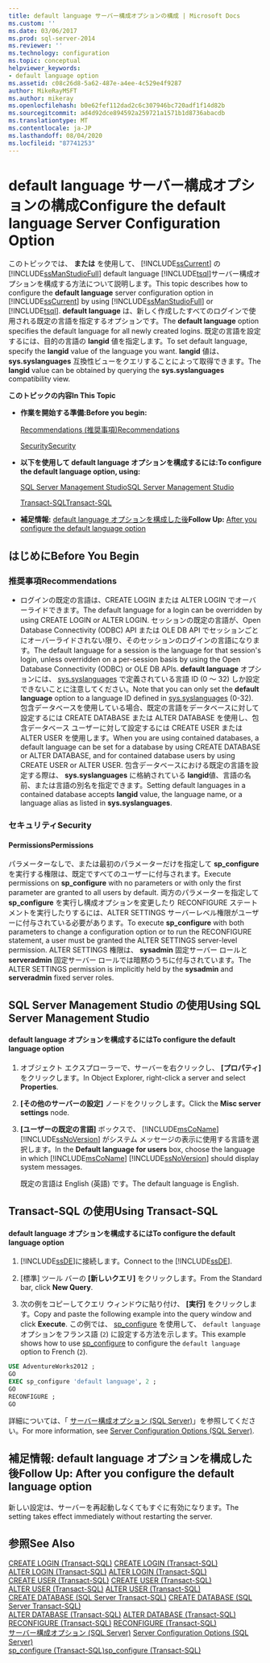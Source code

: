 ```yaml
---
title: default language サーバー構成オプションの構成 | Microsoft Docs
ms.custom: ''
ms.date: 03/06/2017
ms.prod: sql-server-2014
ms.reviewer: ''
ms.technology: configuration
ms.topic: conceptual
helpviewer_keywords:
- default language option
ms.assetid: c08c26d8-5a62-487e-a4ee-4c529e4f9287
author: MikeRayMSFT
ms.author: mikeray
ms.openlocfilehash: b0e62fef112dad2c6c307946bc720adf1f14d82b
ms.sourcegitcommit: ad4d92dce894592a259721a1571b1d8736abacdb
ms.translationtype: MT
ms.contentlocale: ja-JP
ms.lasthandoff: 08/04/2020
ms.locfileid: "87741253"
---
```

# <a name="configure-the-default-language-server-configuration-option"></a><span data-ttu-id="ef96a-102">default language サーバー構成オプションの構成</span><span class="sxs-lookup"><span data-stu-id="ef96a-102">Configure the default language Server Configuration Option</span></span>
  <span data-ttu-id="ef96a-103">このトピックでは、 **または** を使用して、 [!INCLUDE[ssCurrent](../../includes/sscurrent-md.md)] の [!INCLUDE[ssManStudioFull](../../includes/ssmanstudiofull-md.md)] default language [!INCLUDE[tsql](../../includes/tsql-md.md)]サーバー構成オプションを構成する方法について説明します。</span><span class="sxs-lookup"><span data-stu-id="ef96a-103">This topic describes how to configure the **default language** server configuration option in [!INCLUDE[ssCurrent](../../includes/sscurrent-md.md)] by using [!INCLUDE[ssManStudioFull](../../includes/ssmanstudiofull-md.md)] or [!INCLUDE[tsql](../../includes/tsql-md.md)].</span></span> <span data-ttu-id="ef96a-104">**default language** は、新しく作成したすべてのログインで使用される既定の言語を指定するオプションです。</span><span class="sxs-lookup"><span data-stu-id="ef96a-104">The **default language** option specifies the default language for all newly created logins.</span></span> <span data-ttu-id="ef96a-105">既定の言語を設定するには、目的の言語の **langid** 値を指定します。</span><span class="sxs-lookup"><span data-stu-id="ef96a-105">To set default language, specify the **langid** value of the language you want.</span></span> <span data-ttu-id="ef96a-106">**langid** 値は、 **sys.syslanguages** 互換性ビューをクエリすることによって取得できます。</span><span class="sxs-lookup"><span data-stu-id="ef96a-106">The **langid** value can be obtained by querying the **sys.syslanguages** compatibility view.</span></span>  
  
 <span data-ttu-id="ef96a-107">**このトピックの内容**</span><span class="sxs-lookup"><span data-stu-id="ef96a-107">**In This Topic**</span></span>  
  
-   <span data-ttu-id="ef96a-108">**作業を開始する準備:**</span><span class="sxs-lookup"><span data-stu-id="ef96a-108">**Before you begin:**</span></span>  
  
     [<span data-ttu-id="ef96a-109">Recommendations (推奨事項)</span><span class="sxs-lookup"><span data-stu-id="ef96a-109">Recommendations</span></span>](#Recommendations)  
  
     [<span data-ttu-id="ef96a-110">Security</span><span class="sxs-lookup"><span data-stu-id="ef96a-110">Security</span></span>](#Security)  
  
-   <span data-ttu-id="ef96a-111">**以下を使用して default language オプションを構成するには:**</span><span class="sxs-lookup"><span data-stu-id="ef96a-111">**To configure the default language option, using:**</span></span>  
  
     [<span data-ttu-id="ef96a-112">SQL Server Management Studio</span><span class="sxs-lookup"><span data-stu-id="ef96a-112">SQL Server Management Studio</span></span>](#SSMSProcedure)  
  
     [<span data-ttu-id="ef96a-113">Transact-SQL</span><span class="sxs-lookup"><span data-stu-id="ef96a-113">Transact-SQL</span></span>](#TsqlProcedure)  
  
-   <span data-ttu-id="ef96a-114">**補足情報:** [default language オプションを構成した後](#FollowUp)</span><span class="sxs-lookup"><span data-stu-id="ef96a-114">**Follow Up:**  [After you configure the default language option](#FollowUp)</span></span>  
  
##  <a name="before-you-begin"></a><a name="BeforeYouBegin"></a> <span data-ttu-id="ef96a-115">はじめに</span><span class="sxs-lookup"><span data-stu-id="ef96a-115">Before You Begin</span></span>  
  
###  <a name="recommendations"></a><a name="Recommendations"></a> <span data-ttu-id="ef96a-116">推奨事項</span><span class="sxs-lookup"><span data-stu-id="ef96a-116">Recommendations</span></span>  
  
-   <span data-ttu-id="ef96a-117">ログインの既定の言語は、CREATE LOGIN または ALTER LOGIN でオーバーライドできます。</span><span class="sxs-lookup"><span data-stu-id="ef96a-117">The default language for a login can be overridden by using CREATE LOGIN or ALTER LOGIN.</span></span> <span data-ttu-id="ef96a-118">セッションの既定の言語が、Open Database Connectivity (ODBC) API または OLE DB API でセッションごとにオーバーライドされない限り、そのセッションのログインの言語になります。</span><span class="sxs-lookup"><span data-stu-id="ef96a-118">The default language for a session is the language for that session's login, unless overridden on a per-session basis by using the Open Database Connectivity (ODBC) or OLE DB APIs.</span></span> <span data-ttu-id="ef96a-119">**default language** オプションには、 [sys.syslanguages](/sql/relational-databases/system-compatibility-views/sys-syslanguages-transact-sql) で定義されている言語 ID (0 ～ 32) しか設定できないことに注意してください。</span><span class="sxs-lookup"><span data-stu-id="ef96a-119">Note that you can only set the **default language** option to a language ID defined in [sys.syslanguages](/sql/relational-databases/system-compatibility-views/sys-syslanguages-transact-sql) (0-32).</span></span> <span data-ttu-id="ef96a-120">包含データベースを使用している場合、既定の言語をデータベースに対して設定するには CREATE DATABASE または ALTER DATABASE を使用し、包含データベース ユーザーに対して設定するには CREATE USER または ALTER USER を使用します。</span><span class="sxs-lookup"><span data-stu-id="ef96a-120">When you are using contained databases, a default language can be set for a database by using CREATE DATABASE or ALTER DATABASE, and for contained database users by using CREATE USER or ALTER USER.</span></span> <span data-ttu-id="ef96a-121">包含データベースにおける既定の言語を設定する際は、 **sys.syslanguages** に格納されている **langid**値、言語の名前、または言語の別名を指定できます。</span><span class="sxs-lookup"><span data-stu-id="ef96a-121">Setting default languages in a contained database accepts **langid** value, the language name, or a language alias as listed in **sys.syslanguages**.</span></span>  
  
###  <a name="security"></a><a name="Security"></a> <span data-ttu-id="ef96a-122">セキュリティ</span><span class="sxs-lookup"><span data-stu-id="ef96a-122">Security</span></span>  
  
####  <a name="permissions"></a><a name="Permissions"></a> <span data-ttu-id="ef96a-123">Permissions</span><span class="sxs-lookup"><span data-stu-id="ef96a-123">Permissions</span></span>  
 <span data-ttu-id="ef96a-124">パラメーターなしで、または最初のパラメーターだけを指定して **sp_configure** を実行する権限は、既定ですべてのユーザーに付与されます。</span><span class="sxs-lookup"><span data-stu-id="ef96a-124">Execute permissions on **sp_configure** with no parameters or with only the first parameter are granted to all users by default.</span></span> <span data-ttu-id="ef96a-125">両方のパラメーターを指定して **sp_configure** を実行し構成オプションを変更したり RECONFIGURE ステートメントを実行したりするには、ALTER SETTINGS サーバーレベル権限がユーザーに付与されている必要があります。</span><span class="sxs-lookup"><span data-stu-id="ef96a-125">To execute **sp_configure** with both parameters to change a configuration option or to run the RECONFIGURE statement, a user must be granted the ALTER SETTINGS server-level permission.</span></span> <span data-ttu-id="ef96a-126">ALTER SETTINGS 権限は、 **sysadmin** 固定サーバー ロールと **serveradmin** 固定サーバー ロールでは暗黙のうちに付与されています。</span><span class="sxs-lookup"><span data-stu-id="ef96a-126">The ALTER SETTINGS permission is implicitly held by the **sysadmin** and **serveradmin** fixed server roles.</span></span>  
  
##  <a name="using-sql-server-management-studio"></a><a name="SSMSProcedure"></a> <span data-ttu-id="ef96a-127">SQL Server Management Studio の使用</span><span class="sxs-lookup"><span data-stu-id="ef96a-127">Using SQL Server Management Studio</span></span>  
  
#### <a name="to-configure-the-default-language-option"></a><span data-ttu-id="ef96a-128">default language オプションを構成するには</span><span class="sxs-lookup"><span data-stu-id="ef96a-128">To configure the default language option</span></span>  
  
1.  <span data-ttu-id="ef96a-129">オブジェクト エクスプローラーで、サーバーを右クリックし、 **[プロパティ]** をクリックします。</span><span class="sxs-lookup"><span data-stu-id="ef96a-129">In Object Explorer, right-click a server and select **Properties**.</span></span>  
  
2.  <span data-ttu-id="ef96a-130">**[その他のサーバーの設定]** ノードをクリックします。</span><span class="sxs-lookup"><span data-stu-id="ef96a-130">Click the **Misc server settings** node.</span></span>  
  
3.  <span data-ttu-id="ef96a-131">**[ユーザーの既定の言語]** ボックスで、 [!INCLUDE[msCoName](../../includes/msconame-md.md)] [!INCLUDE[ssNoVersion](../../includes/ssnoversion-md.md)] がシステム メッセージの表示に使用する言語を選択します。</span><span class="sxs-lookup"><span data-stu-id="ef96a-131">In the **Default language for users** box, choose the language in which [!INCLUDE[msCoName](../../includes/msconame-md.md)] [!INCLUDE[ssNoVersion](../../includes/ssnoversion-md.md)] should display system messages.</span></span>  
  
     <span data-ttu-id="ef96a-132">既定の言語は English (英語) です。</span><span class="sxs-lookup"><span data-stu-id="ef96a-132">The default language is English.</span></span>  
  
##  <a name="using-transact-sql"></a><a name="TsqlProcedure"></a> <span data-ttu-id="ef96a-133">Transact-SQL の使用</span><span class="sxs-lookup"><span data-stu-id="ef96a-133">Using Transact-SQL</span></span>  
  
#### <a name="to-configure-the-default-language-option"></a><span data-ttu-id="ef96a-134">default language オプションを構成するには</span><span class="sxs-lookup"><span data-stu-id="ef96a-134">To configure the default language option</span></span>  
  
1.  <span data-ttu-id="ef96a-135">[!INCLUDE[ssDE](../../includes/ssde-md.md)]に接続します。</span><span class="sxs-lookup"><span data-stu-id="ef96a-135">Connect to the [!INCLUDE[ssDE](../../includes/ssde-md.md)].</span></span>  
  
2.  <span data-ttu-id="ef96a-136">[標準] ツール バーの **[新しいクエリ]** をクリックします。</span><span class="sxs-lookup"><span data-stu-id="ef96a-136">From the Standard bar, click **New Query**.</span></span>  
  
3.  <span data-ttu-id="ef96a-137">次の例をコピーしてクエリ ウィンドウに貼り付け、 **[実行]** をクリックします。</span><span class="sxs-lookup"><span data-stu-id="ef96a-137">Copy and paste the following example into the query window and click **Execute**.</span></span> <span data-ttu-id="ef96a-138">この例では、 [sp_configure](/sql/relational-databases/system-stored-procedures/sp-configure-transact-sql) を使用して、 `default language` オプションをフランス語 (`2`) に設定する方法を示します。</span><span class="sxs-lookup"><span data-stu-id="ef96a-138">This example shows how to use [sp_configure](/sql/relational-databases/system-stored-procedures/sp-configure-transact-sql) to configure the `default language` option to French (`2`).</span></span>  
  
```sql  
USE AdventureWorks2012 ;  
GO  
EXEC sp_configure 'default language', 2 ;  
GO  
RECONFIGURE ;  
GO  
```  
  
 <span data-ttu-id="ef96a-139">詳細については、「 [サーバー構成オプション &#40;SQL Server&#41;](server-configuration-options-sql-server.md)」を参照してください。</span><span class="sxs-lookup"><span data-stu-id="ef96a-139">For more information, see [Server Configuration Options &#40;SQL Server&#41;](server-configuration-options-sql-server.md).</span></span>  
  
##  <a name="follow-up-after-you-configure-the-default-language-option"></a><a name="FollowUp"></a><span data-ttu-id="ef96a-140">補足情報: default language オプションを構成した後</span><span class="sxs-lookup"><span data-stu-id="ef96a-140">Follow Up: After you configure the default language option</span></span>  
 <span data-ttu-id="ef96a-141">新しい設定は、サーバーを再起動しなくてもすぐに有効になります。</span><span class="sxs-lookup"><span data-stu-id="ef96a-141">The setting takes effect immediately without restarting the server.</span></span>  
  
## <a name="see-also"></a><span data-ttu-id="ef96a-142">参照</span><span class="sxs-lookup"><span data-stu-id="ef96a-142">See Also</span></span>  
 <span data-ttu-id="ef96a-143">[CREATE LOGIN &#40;Transact-SQL&#41;](/sql/t-sql/statements/create-login-transact-sql) </span><span class="sxs-lookup"><span data-stu-id="ef96a-143">[CREATE LOGIN &#40;Transact-SQL&#41;](/sql/t-sql/statements/create-login-transact-sql) </span></span>  
 <span data-ttu-id="ef96a-144">[ALTER LOGIN &#40;Transact-SQL&#41;](/sql/t-sql/statements/alter-login-transact-sql) </span><span class="sxs-lookup"><span data-stu-id="ef96a-144">[ALTER LOGIN &#40;Transact-SQL&#41;](/sql/t-sql/statements/alter-login-transact-sql) </span></span>  
 <span data-ttu-id="ef96a-145">[CREATE USER &#40;Transact-SQL&#41;](/sql/t-sql/statements/create-user-transact-sql) </span><span class="sxs-lookup"><span data-stu-id="ef96a-145">[CREATE USER &#40;Transact-SQL&#41;](/sql/t-sql/statements/create-user-transact-sql) </span></span>  
 <span data-ttu-id="ef96a-146">[ALTER USER &#40;Transact-SQL&#41;](/sql/t-sql/statements/alter-user-transact-sql) </span><span class="sxs-lookup"><span data-stu-id="ef96a-146">[ALTER USER &#40;Transact-SQL&#41;](/sql/t-sql/statements/alter-user-transact-sql) </span></span>  
 <span data-ttu-id="ef96a-147">[CREATE DATABASE &#40;SQL Server Transact-SQL&#41;](/sql/t-sql/statements/create-database-sql-server-transact-sql) </span><span class="sxs-lookup"><span data-stu-id="ef96a-147">[CREATE DATABASE &#40;SQL Server Transact-SQL&#41;](/sql/t-sql/statements/create-database-sql-server-transact-sql) </span></span>  
 <span data-ttu-id="ef96a-148">[ALTER DATABASE &#40;Transact-SQL&#41;](/sql/t-sql/statements/alter-database-transact-sql) </span><span class="sxs-lookup"><span data-stu-id="ef96a-148">[ALTER DATABASE &#40;Transact-SQL&#41;](/sql/t-sql/statements/alter-database-transact-sql) </span></span>  
 <span data-ttu-id="ef96a-149">[RECONFIGURE &#40;Transact-SQL&#41;](/sql/t-sql/language-elements/reconfigure-transact-sql) </span><span class="sxs-lookup"><span data-stu-id="ef96a-149">[RECONFIGURE &#40;Transact-SQL&#41;](/sql/t-sql/language-elements/reconfigure-transact-sql) </span></span>  
 <span data-ttu-id="ef96a-150">[サーバー構成オプション &#40;SQL Server&#41;](server-configuration-options-sql-server.md) </span><span class="sxs-lookup"><span data-stu-id="ef96a-150">[Server Configuration Options &#40;SQL Server&#41;](server-configuration-options-sql-server.md) </span></span>  
 [<span data-ttu-id="ef96a-151">sp_configure &#40;Transact-SQL&#41;</span><span class="sxs-lookup"><span data-stu-id="ef96a-151">sp_configure &#40;Transact-SQL&#41;</span></span>](/sql/relational-databases/system-stored-procedures/sp-configure-transact-sql)  
  
  
